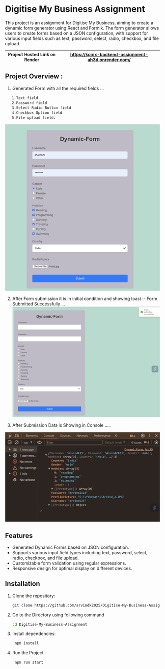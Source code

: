 # Digitise My Business Assignment

This project is an assignment for Digitise My Business, aiming to create a dynamic form generator using React and Formik. The form generator allows users to create forms based on a JSON configuration, with support for various input fields such as text, password, select, radio, checkbox, and file upload.

| Project Hosted Link on Render |https://koinx-backend-assignment-ah3d.onrender.com/|
|---|---|

## Project Overview :

1. Generated Form with all the required fields ...
```
   1.Text field
   2.Password field
   3.Select Radio Button field
   4.Checkbox Option field
   5.File upload field.
``` 
![Digitise-My-Business-Assignment](./assets_2/1.png?raw=true "Digitise-My-Business-Assignment")

2. After Form submission it is in initial condition and showing toast :- Form Submitted Successfully ...
![Digitise-My-Business-Assignment](./assets_2/3.png?raw=true "Digitise-My-Business-Assignment")

3. After Submission Data is Showing in Console .....

![Digitise-My-Business-Assignment](./assets_2/4.png?raw=true "Digitise-My-Business-Assignment")

## Features

- Generated Dynamic Forms based on JSON configuration.
- Supports various input field types including text, password, select, radio, checkbox, and file upload.
- Customizable form validation using regular expressions.
- Responsive design for optimal display on different devices.

## Installation

1. Clone the repository:

   ```bash
   git clone https://github.com/arvindk2025/Digitise-My-Business-Assignment.git
2. Go to the Directory using following command

   ```bash
   cd Digitise-My-Business-Assignment
3. Install dependencies:

   ```bash
    npm install
4. Run the Project 

   ```bash
    npm run start


